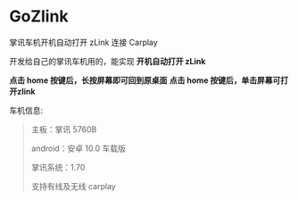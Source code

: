 # GoZlink
掌讯车机开机自动打开 zLink 连接 Carplay

开发给自己的掌讯车机用的，能实现 **开机自动打开 zLink**

**点击 home 按键后，长按屏幕即可回到原桌面**
**点击 home 按键后，单击屏幕可打开zlink**

车机信息: 

> 主板：掌讯 5760B
> 
> android：安卓 10.0 车载版
> 
> 掌讯系统：1.70
> 
> 支持有线及无线 carplay
